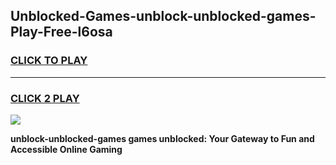 
## Unblocked-Games-unblock-unblocked-games-Play-Free-l6osa
<h3>
<a href="https://premium76.site?title=unblock-unblocked-games&ref=18A1">CLICK TO PLAY</a></h3>
<hr>

<h3>
<a href="https://premium76.site?title=unblock-unblocked-games&ref=18A1">CLICK 2 PLAY</a>
  
</h3>

<a href="https://premium76.site?title=unblock-unblocked-games&ref=18A1"><img src="https://clearcache.store/games.png"></a>


**unblock-unblocked-games games unblocked: Your Gateway to Fun and Accessible Online Gaming**
